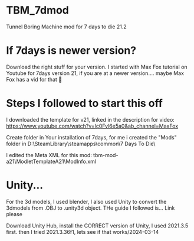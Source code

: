 # TBM_7dmod
Tunnel Boring Machine mod for 7 days to die 21.2



# If 7days is newer version?
Download the right stuff for your version. I started with Max Fox tutorial on Youtube for 7days version 21, 
if you are at a newer version.... maybe Max Fox has a vid for that :shrug:



# Steps I followed to start this off
I downloaded the template for v21, linked in the description for video: 
https://www.youtube.com/watch?v=lc0Fvl6e5a0&ab_channel=MaxFox

Create folder in Your installation of 7days, for me i created the "Mods" folder in
D:\SteamLibrary\steamapps\common\7 Days To Die\

I edited the Meta XML for this mod:
tbm-mod-a21\ModletTemplateA21\ModInfo.xml


# Unity...
For the 3d models, I used blender, I also used Unity to convert the 3dmodels from .OBJ to .unity3d object.
THe guide I followed is... Link please

Download Unity Hub, install the CORRECT version of Unity, I used 2021.3.5 first. then I tried 2021.3.36f1, lets see if that works/2024-03-14



